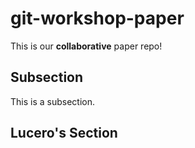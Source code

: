 # git-workshop-paper

This is our **collaborative** paper repo!

## Subsection

This is a subsection.

## Lucero's Section
